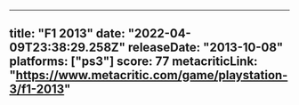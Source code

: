 
---
title: "F1 2013"
date: "2022-04-09T23:38:29.258Z"
releaseDate: "2013-10-08"
platforms: ["ps3"]
score: 77
metacriticLink: "https://www.metacritic.com/game/playstation-3/f1-2013"
---
